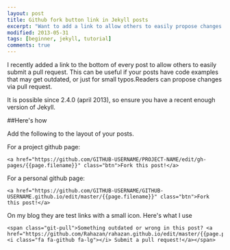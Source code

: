 ```yaml
---
layout: post
title: Github fork button link in Jekyll posts
excerpt: "Want to add a link to allow others to easily propose changes to your posts? Here's how."
modified: 2013-05-31
tags: [beginner, jekyll, tutorial]
comments: true
---
```


I recently added a link to the bottom of every post to allow others to easily submit a pull request. This can be useful if your posts have code examples that may get outdated, or just for small typos.Readers can propose changes via pull request.

It is possible since 2.4.0 (april 2013), so ensure you have a recent enough version of Jekyll.

##Here's how

Add the following to the layout of your posts.

For a project github page:
```
<a href="https://github.com/GITHUB-USERNAME/PROJECT-NAME/edit/gh-pages/{{page.filename}}" class="btn">Fork this post!</a>
```

For a personal github page:
```
<a href="https://github.com/GITHUB-USERNAME/GITHUB-USERNAME.github.io/edit/master/{{page.filename}}" class="btn">Fork this post!</a>
```

On my blog they are test links with a small icon. Here's what I use
```
<span class="git-pull">Something outdated or wrong in this post? <a href="https://github.com/Rahazan/rahazan.github.io/edit/master/{{page.path}}"><i class="fa fa-github fa-lg"></i> Submit a pull request!</a></span>
```
